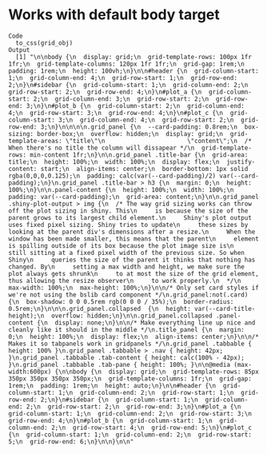 # Works with default body target

    Code
      to_css(grid_obj)
    Output
      [1] "\n\nbody {\n  display: grid;\n  grid-template-rows: 100px 1fr 1fr;\n  grid-template-columns: 120px 1fr 1fr;\n  grid-gap: 1rem;\n  padding: 1rem;\n  height: 100vh;\n}\n\n#header {\n  grid-column-start: 1;\n  grid-column-end: 4;\n  grid-row-start: 1;\n  grid-row-end: 2;\n}\n#sidebar {\n  grid-column-start: 1;\n  grid-column-end: 2;\n  grid-row-start: 2;\n  grid-row-end: 4;\n}\n#plot_a {\n  grid-column-start: 2;\n  grid-column-end: 3;\n  grid-row-start: 2;\n  grid-row-end: 3;\n}\n#plot_b {\n  grid-column-start: 2;\n  grid-column-end: 4;\n  grid-row-start: 3;\n  grid-row-end: 4;\n}\n#plot_c {\n  grid-column-start: 3;\n  grid-column-end: 4;\n  grid-row-start: 2;\n  grid-row-end: 3;\n}\n\n\n\n.grid_panel {\n  --card-padding: 0.8rem;\n  box-sizing: border-box;\n  overflow: hidden;\n  display: grid;\n  grid-template-areas: \"title\"\n                       \"content\";\n  /* When there's no title the column will dissapear */\n  grid-template-rows: min-content 1fr;\n}\n\n.grid_panel .title-bar {\n  grid-area: title;\n  height: 100%;\n  width: 100%;\n  display: flex;\n  justify-content: start;\n  align-items: center;\n  border-bottom: 1px solid rgba(0,0,0,0.125);\n  padding: calc(var(--card-padding)/2) var(--card-padding);\n}\n.grid_panel .title-bar > h3 {\n  margin: 0;\n  height: 100%;\n}\n\n.panel-content {\n  height: 100%;\n  width: 100%;\n  padding: var(--card-padding);\n  grid-area: content;\n}\n\n.grid_panel .shiny-plot-output > img {\n  /* The way grid sizing works can throw off the plot sizing in shiny. This\n     is because the size of the parent grows to its largest child element.\n     Shiny's plot output uses fixed pixel sizing. Shiny tries to update\n     these sizes by looking at the parent div's dimensions after a resize.\n     When the window has been made smaller, this means that the parent\n     element is spilling outside of its box because the plot image size is\n     still sitting at a fixed pixel width of the previous size. So when Shiny\n     queries the size of the parent it thinks that nothing has changed. By\n     setting a max width and height, we make sure the plot always gets shrunk\n     to at most the size of the grid element, thus allowing the resize observer\n     to work properly.\n  */\n  max-width: 100%;\n  max-height: 100%;\n}\n\n/* Only set card styles if we're not using the bslib card component */\n.grid_panel:not(.card) {\n  box-shadow: 0 0 0.5rem rgb(0 0 0 / 35%);\n  border-radius: 0.5rem;\n}\n\n\n.grid_panel.collapsed  {\n  height: var(--card-title-height);\n  overflow: hidden;\n}\n\n.grid_panel.collapsed .panel-content {\n  display: none;\n}\n\n/* Make everything line up nice and cleanly like it should in the middle */\n.title_panel {\n  margin: 0;\n  height: 100%;\n  display: flex;\n  align-items: center;\n}\n\n/* Makes it so tabpanels work in gridpanels */\n.grid_panel .tabbable { height: 100% }\n.grid_panel .tabbable > .nav { height: 42px; }\n.grid_panel .tabbable .tab-content { height: calc(100% - 42px); }\n.grid_panel .tabbable .tab-pane { height: 100%; }\n\n@media (max-width:600px) {\n\nbody {\n  display: grid;\n  grid-template-rows: 85px 350px 350px 350px 350px;\n  grid-template-columns: 1fr;\n  grid-gap: 1rem;\n  padding: 1rem;\n  height: auto;\n}\n\n#header {\n  grid-column-start: 1;\n  grid-column-end: 2;\n  grid-row-start: 1;\n  grid-row-end: 2;\n}\n#sidebar {\n  grid-column-start: 1;\n  grid-column-end: 2;\n  grid-row-start: 2;\n  grid-row-end: 3;\n}\n#plot_a {\n  grid-column-start: 1;\n  grid-column-end: 2;\n  grid-row-start: 3;\n  grid-row-end: 4;\n}\n#plot_b {\n  grid-column-start: 1;\n  grid-column-end: 2;\n  grid-row-start: 4;\n  grid-row-end: 5;\n}\n#plot_c {\n  grid-column-start: 1;\n  grid-column-end: 2;\n  grid-row-start: 5;\n  grid-row-end: 6;\n}\n\n}\n\n"

